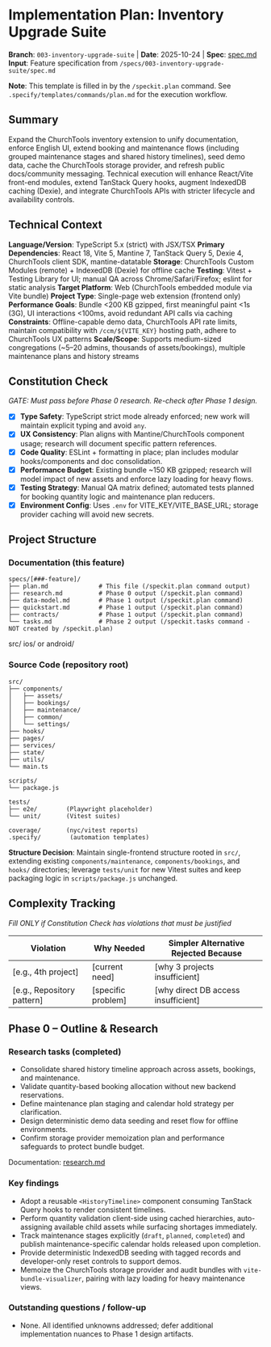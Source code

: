 # Implementation Plan: Inventory Upgrade Suite

**Branch**: `003-inventory-upgrade-suite` | **Date**: 2025-10-24 | **Spec**: [spec.md](./spec.md)
**Input**: Feature specification from `/specs/003-inventory-upgrade-suite/spec.md`

**Note**: This template is filled in by the `/speckit.plan` command. See `.specify/templates/commands/plan.md` for the execution workflow.

## Summary

Expand the ChurchTools inventory extension to unify documentation, enforce English UI, extend booking and maintenance flows (including grouped maintenance stages and shared history timelines), seed demo data, cache the ChurchTools storage provider, and refresh public docs/community messaging. Technical execution will enhance React/Vite front-end modules, extend TanStack Query hooks, augment IndexedDB caching (Dexie), and integrate ChurchTools APIs with stricter lifecycle and availability controls.

## Technical Context

**Language/Version**: TypeScript 5.x (strict) with JSX/TSX
**Primary Dependencies**: React 18, Vite 5, Mantine 7, TanStack Query 5, Dexie 4, ChurchTools client SDK, mantine-datatable
**Storage**: ChurchTools Custom Modules (remote) + IndexedDB (Dexie) for offline cache
**Testing**: Vitest + Testing Library for UI; manual QA across Chrome/Safari/Firefox; eslint for static analysis
**Target Platform**: Web (ChurchTools embedded module via Vite bundle)
**Project Type**: Single-page web extension (frontend only)
**Performance Goals**: Bundle <200 KB gzipped, first meaningful paint <1s (3G), UI interactions <100ms, avoid redundant API calls via caching
**Constraints**: Offline-capable demo data, ChurchTools API rate limits, maintain compatibility with `/ccm/${VITE_KEY}` hosting path, adhere to ChurchTools UX patterns
**Scale/Scope**: Supports medium-sized congregations (~5–20 admins, thousands of assets/bookings), multiple maintenance plans and history streams

## Constitution Check

*GATE: Must pass before Phase 0 research. Re-check after Phase 1 design.*

- [x] **Type Safety**: TypeScript strict mode already enforced; new work will maintain explicit typing and avoid `any`.
- [x] **UX Consistency**: Plan aligns with Mantine/ChurchTools component usage; research will document specific pattern references.
- [x] **Code Quality**: ESLint + formatting in place; plan includes modular hooks/components and doc consolidation.
- [x] **Performance Budget**: Existing bundle ~150 KB gzipped; research will model impact of new assets and enforce lazy loading for heavy flows.
- [x] **Testing Strategy**: Manual QA matrix defined; automated tests planned for booking quantity logic and maintenance plan reducers.
- [x] **Environment Config**: Uses `.env` for VITE_KEY/VITE_BASE_URL; storage provider caching will avoid new secrets.

## Project Structure

### Documentation (this feature)

```
specs/[###-feature]/
├── plan.md              # This file (/speckit.plan command output)
├── research.md          # Phase 0 output (/speckit.plan command)
├── data-model.md        # Phase 1 output (/speckit.plan command)
├── quickstart.md        # Phase 1 output (/speckit.plan command)
├── contracts/           # Phase 1 output (/speckit.plan command)
└── tasks.md             # Phase 2 output (/speckit.tasks command - NOT created by /speckit.plan)
```

src/
ios/ or android/
### Source Code (repository root)

```
src/
├── components/
│   ├── assets/
│   ├── bookings/
│   ├── maintenance/
│   ├── common/
│   └── settings/
├── hooks/
├── pages/
├── services/
├── state/
├── utils/
└── main.ts

scripts/
└── package.js

tests/
├── e2e/        (Playwright placeholder)
└── unit/       (Vitest suites)

coverage/       (nyc/vitest reports)
.specify/        (automation templates)
```

**Structure Decision**: Maintain single-frontend structure rooted in `src/`, extending existing `components/maintenance`, `components/bookings`, and `hooks/` directories; leverage `tests/unit` for new Vitest suites and keep packaging logic in `scripts/package.js` unchanged.

## Complexity Tracking

*Fill ONLY if Constitution Check has violations that must be justified*

| Violation | Why Needed | Simpler Alternative Rejected Because |
|-----------|------------|-------------------------------------|
| [e.g., 4th project] | [current need] | [why 3 projects insufficient] |
| [e.g., Repository pattern] | [specific problem] | [why direct DB access insufficient] |

## Phase 0 – Outline & Research

### Research tasks (completed)
- Consolidate shared history timeline approach across assets, bookings, and maintenance.
- Validate quantity-based booking allocation without new backend reservations.
- Define maintenance plan staging and calendar hold strategy per clarification.
- Design deterministic demo data seeding and reset flow for offline environments.
- Confirm storage provider memoization plan and performance safeguards to protect bundle budget.

Documentation: [research.md](./research.md)

### Key findings
- Adopt a reusable `<HistoryTimeline>` component consuming TanStack Query hooks to render consistent timelines.
- Perform quantity validation client-side using cached hierarchies, auto-assigning available child assets while surfacing shortages immediately.
- Track maintenance stages explicitly (`draft`, `planned`, `completed`) and publish maintenance-specific calendar holds released upon completion.
- Provide deterministic IndexedDB seeding with tagged records and developer-only reset controls to support demos.
- Memoize the ChurchTools storage provider and audit bundles with `vite-bundle-visualizer`, pairing with lazy loading for heavy maintenance views.

### Outstanding questions / follow-up
- None. All identified unknowns addressed; defer additional implementation nuances to Phase 1 design artifacts.

